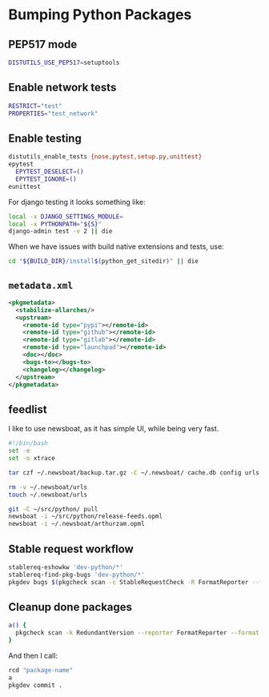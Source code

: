 # Bumping Python Packages

## PEP517 mode

```bash
DISTUTILS_USE_PEP517=setuptools
```

## Enable network tests

```bash
RESTRICT="test"
PROPERTIES="test_network"
```

## Enable testing

```bash
distutils_enable_tests {nose,pytest,setup.py,unittest}
epytest
  EPYTEST_DESELECT=()
  EPYTEST_IGNORE=()
eunittest
```

For django testing it looks something like:

```bash
local -x DJANGO_SETTINGS_MODULE=
local -x PYTHONPATH="${S}"
django-admin test -v 2 || die
```

When we have issues with build native extensions and tests, use:

```bash
cd "${BUILD_DIR}/install$(python_get_sitedir)" || die
```

## `metadata.xml`

```xml
<pkgmetadata>
  <stabilize-allarches/>
  <upstream>
    <remote-id type="pypi"></remote-id>
    <remote-id type="github"></remote-id>
    <remote-id type="gitlab"></remote-id>
    <remote-id type="launchpad"></remote-id>
    <doc></doc>
    <bugs-to></bugs-to>
    <changelog></changelog>
  </upstream>
</pkgmetadata>
```

## feedlist

I like to use newsboat, as it has simple UI, while being very fast.

```bash
#!/bin/bash
set -e
set -o xtrace

tar czf ~/.newsboat/backup.tar.gz -C ~/.newsboat/ cache.db config urls arthurzam.opml

rm -v ~/.newsboat/urls
touch ~/.newsboat/urls

git -C ~/src/python/ pull
newsboat -i ~/src/python/release-feeds.opml
newsboat -i ~/.newsboat/arthurzam.opml
```

## Stable request workflow

```bash
stablereq-eshowkw 'dev-python/*'
stablereq-find-pkg-bugs 'dev-python/*'
pkgdev bugs $(pkgcheck scan -c StableRequestCheck -R FormatReporter --format '={category}/{package}-{version}' 'dev-python/*' | vipe | tee /tmp/pkgs.list)
```

## Cleanup done packages

```bash
a() {
  pkgcheck scan -k RedundantVersion --reporter FormatReporter --format "{package}-{version}.ebuild" --stable-only | xargs rm -v && check-revdep
}
```

And then I call:

```bash
rcd "package-name"
a
pkgdev commit .
```
